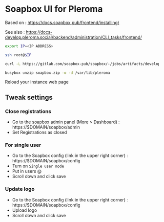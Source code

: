 # Soapbox UI for Pleroma

Based on : https://docs.soapbox.pub/frontend/installing/

See also : https://docs-develop.pleroma.social/backend/administration/CLI_tasks/frontend/

~~~bash
export IP=<IP ADDRESS>
~~~

~~~bash
ssh root@$IP
~~~

~~~bash
curl -L https://gitlab.com/soapbox-pub/soapbox/-/jobs/artifacts/develop/download?job=build-production -o soapbox.zip
~~~

~~~bash
busybox unzip soapbox.zip -o -d /var/lib/pleroma
~~~

Reload your instance web page

## Tweak settings

### Close registrations

* Go to the soapbox admin panel (More > Dashboard) : https://$DOMAIN/soapbox/admin
* Set Registrations as closed

### For single user

* Go to the Soapbox config (link in the upper right corner) : https://$DOMAIN/soapbox/config
* Turn on `Single user mode`
* Put in users @
* Scroll down and click save

### Update logo

* Go to the Soapbox config (link in the upper right corner) : https://$DOMAIN/soapbox/config
* Upload logo
* Scroll down and click save
